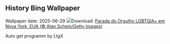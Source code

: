 ## History Bing Wallpaper
Wallpaper date: 2025-06-29
![](https://www.bing.com/th?id=OHR.PrideParade_PT-BR2044753051_UHD.jpg&w=1000)Download: [Parada do Orgulho LGBTQIA+ em Nova York, EUA (© Alan Schein/Getty Images)](https://www.bing.com/th?id=OHR.PrideParade_PT-BR2044753051_UHD.jpg)

Auto get programm by LtgX
